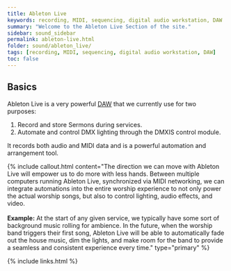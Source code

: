 ```yaml
---
title: Ableton Live
keywords: recording, MIDI, sequencing, digital audio workstation, DAW
summary: "Welcome to the Ableton Live Section of the site."
sidebar: sound_sidebar
permalink: ableton-live.html
folder: sound/ableton_live/
tags: [recording, MIDI, sequencing, digital audio workstation, DAW]
toc: false
---
```


## Basics

Ableton Live is a very powerful <a href="#" data-toggle="tooltip" data-original-title="{{site.data.glossary.DAW}}">DAW</a> that we currently use for two purposes:

1. Record and store Sermons during services.
2. Automate and control DMX lighting through the DMXIS control module.

It records both audio and MIDI data and is a powerful automation and arrangement tool.

{% include callout.html content="The direction we can move with Ableton Live will empower us to do more with less hands.  Between multiple computers running Ableton Live, synchronized via MIDI networking, we can integrate automations into the entire worship experience to not only power the actual worship songs, but also to control lighting, audio effects, and video.  <br/><br/>**Example:** At the start of any given service, we typically have some sort of background music rolling for ambience.  In the future, when the worship band triggers their first song, Ableton Live will be able to automatically fade out the house music, dim the lights, and make room for the band to provide a seamless and consistent experience every time." type="primary" %}

{% include links.html %}
